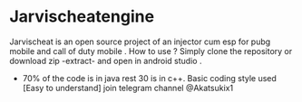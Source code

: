 # Jarvischeatengine
Jarvischeat is an open source project of an injector cum esp for pubg mobile and call of duty mobile .
How to use ?
Simply clone the repository or download zip -extract- and open in android studio .
* 70% of the code is in java rest 30 is in c++.
Basic coding style used [Easy to understand]
join telegram channel @Akatsukix1
